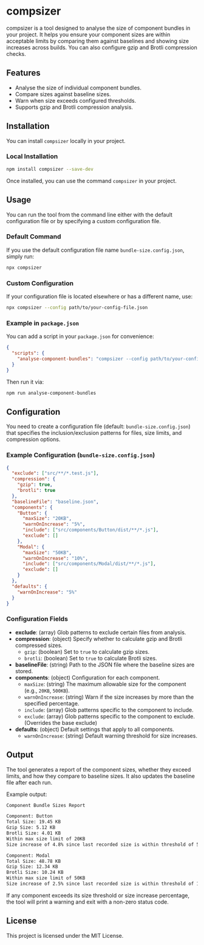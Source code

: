 # compsizer

compsizer is a tool designed to analyse the size of component bundles in your project. It helps you ensure your component sizes are within acceptable limits by comparing them against baselines and showing size increases across builds. You can also configure gzip and Brotli compression checks.

## Features
- Analyse the size of individual component bundles.
- Compare sizes against baseline sizes.
- Warn when size exceeds configured thresholds.
- Supports gzip and Brotli compression analysis.

## Installation

You can install `compsizer` locally in your project.

### Local Installation

```bash
npm install compsizer --save-dev
```

Once installed, you can use the command `compsizer` in your project.

## Usage

You can run the tool from the command line either with the default configuration file or by specifying a custom configuration file.

### Default Command

If you use the default configuration file name `bundle-size.config.json`, simply run:

```bash
npx compsizer
```

### Custom Configuration

If your configuration file is located elsewhere or has a different name, use:

```bash
npx compsizer --config path/to/your-config-file.json
```

### Example in `package.json`

You can add a script in your `package.json` for convenience:

```json
{
  "scripts": {
    "analyse-component-bundles": "compsizer --config path/to/your-config-file.json"
  }
}
```

Then run it via:

```bash
npm run analyse-component-bundles
```

## Configuration

You need to create a configuration file (default: `bundle-size.config.json`) that specifies the inclusion/exclusion patterns for files, size limits, and compression options.

### Example Configuration (`bundle-size.config.json`)

```json
{
  "exclude": ["src/**/*.test.js"],
  "compression": {
    "gzip": true,
    "brotli": true
  },
  "baselineFile": "baseline.json",
  "components": {
    "Button": {
      "maxSize": "20KB",
      "warnOnIncrease": "5%",
      "include": ["src/components/Button/dist/**/*.js"],
      "exclude": []
    },
    "Modal": {
      "maxSize": "50KB",
      "warnOnIncrease": "10%",
      "include": ["src/components/Modal/dist/**/*.js"],
      "exclude": []
    }
  },
  "defaults": {
    "warnOnIncrease": "5%"
  }
}
```

### Configuration Fields

- **exclude**: (array) Glob patterns to exclude certain files from analysis.
- **compression**: (object) Specify whether to calculate gzip and Brotli compressed sizes.
  - `gzip`: (boolean) Set to `true` to calculate gzip sizes.
  - `brotli`: (boolean) Set to `true` to calculate Brotli sizes.
- **baselineFile**: (string) Path to the JSON file where the baseline sizes are stored.
- **components**: (object) Configuration for each component.
  - `maxSize`: (string) The maximum allowable size for the component (e.g., `20KB`, `500KB`).
  - `warnOnIncrease`: (string) Warn if the size increases by more than the specified percentage.
  - `include`: (array) Glob patterns specific to the component to include.
  - `exclude`: (array) Glob patterns specific to the component to exclude. (Overrides the base exclude)
- **defaults**: (object) Default settings that apply to all components.
  - `warnOnIncrease`: (string) Default warning threshold for size increases.

## Output

The tool generates a report of the component sizes, whether they exceed limits, and how they compare to baseline sizes. It also updates the baseline file after each run.

Example output:

```bash
Component Bundle Sizes Report

Component: Button
Total Size: 19.45 KB
Gzip Size: 5.12 KB
Brotli Size: 4.01 KB
Within max size limit of 20KB
Size increase of 4.8% since last recorded size is within threshold of 5%

Component: Modal
Total Size: 48.78 KB
Gzip Size: 12.34 KB
Brotli Size: 10.24 KB
Within max size limit of 50KB
Size increase of 2.5% since last recorded size is within threshold of 10%
```

If any component exceeds its size threshold or size increase percentage, the tool will print a warning and exit with a non-zero status code.

## License

This project is licensed under the MIT License.
